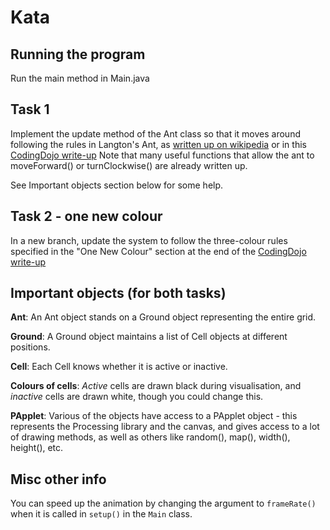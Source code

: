 # Kata

## Running the program

Run the main method in Main.java


## Task 1

Implement the update method of the Ant class so that it moves around following the rules in Langton's Ant, as [written up on wikipedia](https://en.wikipedia.org/wiki/Langton%27s_ant) or in this [CodingDojo write-up](https://codingdojo.org/kata/LangtonAnt/)
Note that many useful functions that allow the ant to moveForward() or turnClockwise() are already written up.

See Important objects section below for some help.

## Task 2 - one new colour

In a new branch, update the system to follow the three-colour rules specified in the "One New Colour" section at the end of the [CodingDojo write-up](https://codingdojo.org/kata/LangtonAnt/)

## Important objects (for both tasks)

**Ant**: An Ant object stands on a Ground object representing the entire grid.

**Ground**: A Ground object maintains a list of Cell objects at different positions.

**Cell**: Each Cell knows whether it is active or inactive.

**Colours of cells**: _Active_ cells are drawn black during visualisation, and _inactive_ cells are drawn white, though you could change this.

**PApplet**: Various of the objects have access to a PApplet object - this represents the Processing library and the canvas, and gives access to a lot of drawing methods, as well as others like random(), map(), width(), height(), etc.


## Misc other info

You can speed up the animation by changing the argument to `frameRate()` when it is called in `setup()` in the `Main` class.